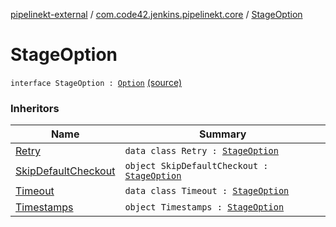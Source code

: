 [pipelinekt-external](../index.md) / [com.code42.jenkins.pipelinekt.core](index.md) / [StageOption](./-stage-option.md)

# StageOption

`interface StageOption : `[`Option`](-option.md) [(source)](https://github.com/code42/pipelinekt/tree/master/core/src/main/kotlin/com/code42/jenkins/pipelinekt/core/StageOption.kt#L3)

### Inheritors

| Name | Summary |
|---|---|
| [Retry](../com.code42.jenkins.pipelinekt.internal.option/-retry/index.md) | `data class Retry : `[`StageOption`](./-stage-option.md) |
| [SkipDefaultCheckout](../com.code42.jenkins.pipelinekt.internal.option/-skip-default-checkout/index.md) | `object SkipDefaultCheckout : `[`StageOption`](./-stage-option.md) |
| [Timeout](../com.code42.jenkins.pipelinekt.internal.option/-timeout/index.md) | `data class Timeout : `[`StageOption`](./-stage-option.md) |
| [Timestamps](../com.code42.jenkins.pipelinekt.internal.option/-timestamps/index.md) | `object Timestamps : `[`StageOption`](./-stage-option.md) |
